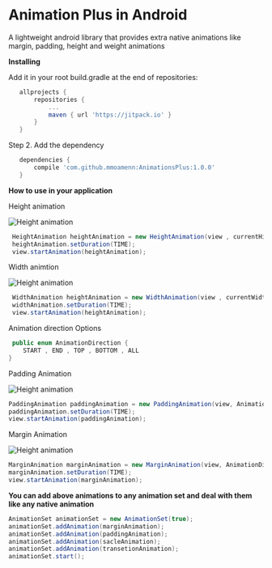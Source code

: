 # Animation Plus in Android

A lightweight android library that provides extra native animations like margin, padding, height and weight animations 

**Installing**
 
 Add it in your root build.gradle at the end of repositories:
 
 ```groovy
 	allprojects {
 		repositories {
 			...
 			maven { url 'https://jitpack.io' }
 		}
 	}
  ```
 	
 Step 2. Add the dependency
 
 ```groovy
 	dependencies {
 		compile 'com.github.mmoamenn:AnimationsPlus:1.0.0'
 	}
 ```

**How to use in your application**

Height animation

![Height animation](https://github.com/mmoamenn/AnimationsPlus/blob/master/samples/height.gif)

```java
 HeightAnimation heightAnimation = new HeightAnimation(view , currentHight , targetHeight);
 heightAnimation.setDuration(TIME);
 view.startAnimation(heightAnimation);
```

Width animtion

![Height animation](https://github.com/mmoamenn/AnimationsPlus/blob/master/samples/width.gif)

```java
 WidthAnimation heightAnimation = new WidthAnimation(view , currentWidth , targetWidth);
 widthAnimation.setDuration(TIME);
 view.startAnimation(heightAnimation);
```

Animation direction Options

```java
 public enum AnimationDirection {
    START , END , TOP , BOTTOM , ALL
}
```

Padding Animation

![Height animation](https://github.com/mmoamenn/AnimationsPlus/blob/master/samples/padding.gif)

```java
PaddingAnimation paddingAnimation = new PaddingAnimation(view, AnimationDirection.ALL, currentPadding, targetPadding);
paddingAnimation.setDuration(TIME);
view.startAnimation(paddingAnimation);
```

Margin Animation

![Height animation](https://github.com/mmoamenn/AnimationsPlus/blob/master/samples/margin.gif)

```java
MarginAnimation marginAnimation = new MarginAnimation(view, AnimationDirection.START, 100);
marginAnimation.setDuration(TIME);
view.startAnimation(marginAnimation);
```

**You can add above animations to any animation set and deal with them like any native animation**

```java
AnimationSet animationSet = new AnimationSet(true);
animationSet.addAnimation(marginAnimation);
animationSet.addAnimation(paddingAnimation);
animationSet.addAnimation(sacleAnimation);
animationSet.addAnimation(transetionAnimation);
animationSet.start();
```


